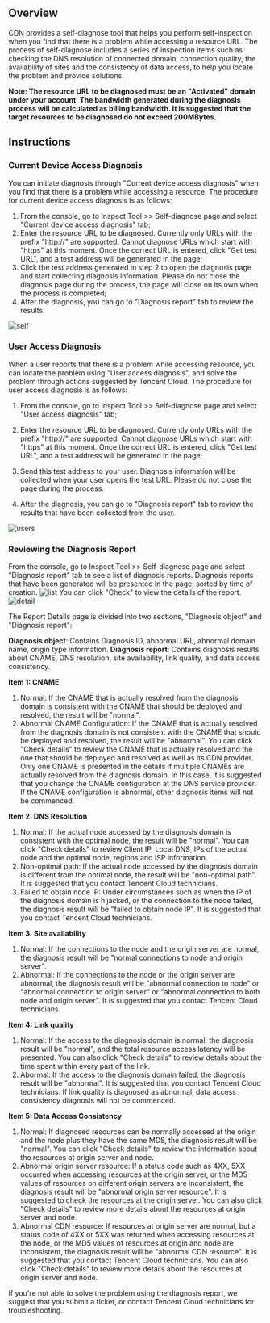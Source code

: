 ## Overview
CDN provides a self-diagnose tool that helps you perform self-inspection when you find that there is a problem while accessing a resource URL. The process of self-diagnose includes a series of inspection items such as checking the DNS resolution of connected domain, connection quality, the availability of sites and the consistency of data access, to help you locate the problem and provide solutions.

**Note: The resource URL to be diagnosed must be an "Activated" domain under your account. The bandwidth generated during the diagnosis process will be calculated as billing bandwidth. It is suggested that the target resources to be diagnosed do not exceed 200MBytes.**


## Instructions
### Current Device Access Diagnosis
You can initiate diagnosis through "Current device access diagnosis" when you find that there is a problem while accessing a resource. The procedure for current device access diagnosis is as follows:

1. From the console, go to Inspect Tool >> Self-diagnose page and select "Current device access diagnosis" tab;
2. Enter the resource URL to be diagnosed. Currently only URLs with the prefix "http://" are supported. Cannot diagnose URLs which start with "https" at this moment. Once the correct URL is entered, click "Get test URL", and a test address will be generated in the page;
3. Click the test address generated in step 2 to open the diagnosis page and start collecting diagnosis information. Please do not close the diagnosis page during the process, the page will close on its own when the process is completed;
4. After the diagnosis, you can go to "Diagnosis report" tab to review the results.

![self](https://mc.qcloudimg.com/static/img/30d52a0a7b01e4b9f802177ceda62bb0/1.png)


### User Access Diagnosis 
When a user reports that there is a problem while accessing resource, you can locate the problem using "User access diagnosis", and solve the problem through actions suggested by Tencent Cloud. The procedure for user access diagnosis is as follows:

1. From the console, go to Inspect Tool >> Self-diagnose page and select "User access diagnosis" tab;

2. Enter the resource URL to be diagnosed. Currently only URLs with the prefix "http://" are supported. Cannot diagnose URLs which start with "https" at this moment. Once the correct URL is entered, click "Get test URL", and a test address will be generated in the page;
3. Send this test address to your user. Diagnosis information will be collected when your user opens the test URL. Please do not close the page during the process.
4. After the diagnosis, you can go to "Diagnosis report" tab to review the results that have been collected from the user.

![users](https://mc.qcloudimg.com/static/img/215ff9302a2e2f5026140d6dff9ac794/2.png)


### Reviewing the Diagnosis Report
From the console, go to Inspect Tool >> Self-diagnose page and select "Diagnosis report" tab to see a list of diagnosis reports. Diagnosis reports that have been generated will be presented in the page, sorted by time of creation.
![list](https://mc.qcloudimg.com/static/img/fd6eeaf8759acbe844d90bef5da29003/3.png)
You can click "Check" to view the details of the report. 
![detail](https://mc.qcloudimg.com/static/img/ad105416d8677a8d37faa252bef7489d/4.png)

The Report Details page is divided into two sections, "Diagnosis object" and "Diagnosis report":

**Diagnosis object**: Contains Diagnosis ID, abnormal URL, abnormal domain name, origin type information.
**Diagnosis report**: Contains diagnosis results about CNAME, DNS resolution, site availability, link quality, and data access consistency.


**Item 1: CNAME**
1. Normal: If the CNAME that is actually resolved from the diagnosis domain is consistent with the CNAME that should be deployed and resolved, the result will be "normal".
2. Abnormal CNAME Configuration: If the CNAME that is actually resolved from the diagnosis domain is not consistent with the CNAME that should be deployed and resolved, the result will be "abnormal". You can click "Check details" to review the CNAME that is actually resolved and the one that should be deployed and resolved as well as its CDN provider. Only one CNAME is presented in the details if multiple CNAMEs are actually resolved from the diagnosis domain. In this case, it is suggested that you change the CNAME configuration at the DNS service provider. If the CNAME configuration is abnormal, other diagnosis items will not be commenced.

**Item 2: DNS Resolution**
1. Normal: If the actual node accessed by the diagnosis domain is consistent with the optimal node, the result will be "normal". You can click "Check details" to review Client IP, Local DNS, IPs of the actual node and the optimal node, regions and ISP information.
2. Non-optimal path: If the actual node accessed by the diagnosis domain is different from the optimal node, the result will be "non-optimal path". It is suggested that you contact Tencent Cloud technicians.
3. Failed to obtain node IP: Under circumstances such as when the IP of the diagnosis domain is hijacked, or the connection to the node failed, the diagnosis result will be "failed to obtain node IP". It is suggested that you contact Tencent Cloud technicians.

**Item 3: Site availability**
1. Normal: If the connections to the node and the origin server are normal, the diagnosis result will be "normal connections to node and origin server".
2. Abnormal: If the connections to the node or the origin server are abnormal, the diagnosis result will be "abnormal connection to node" or "abnormal connection to origin server" or "abnormal connection to both node and origin server". It is suggested that you contact Tencent Cloud technicians.

**Item 4: Link quality**
1. Normal: If the access to the diagnosis domain is normal, the diagnosis result will be "normal", and the total resource access latency will be presented. You can also click "Check details" to review details about the time spent within every part of the link.
2. Abormal: If the access to the diagnosis domain failed, the diagnosis result will be "abnormal". It is suggested that you contact Tencent Cloud technicians. If link quality is diagnosed as abnormal, data access consistency diagnosis will not be commenced.

**Item 5: Data Access Consistency**
1. Normal: If diagnosed resources can be normally accessed at the origin and the node plus they have the same MD5, the diagnosis result will be "normal". You can click "Check details" to review the information about the resources at origin server and node.
2. Abnormal origin server resource: If a status code such as 4XX, 5XX occurred when accessing resources at the origin server, or the MD5 values of resources on different origin servers are inconsistent, the diagnosis result will be "abnormal origin server resource". It is suggested to check the resources at the origin server. You can also click "Check details" to review more details about the resources at origin server and node.
3. Abnormal CDN resource: If resources at origin server are normal, but a status code of 4XX or 5XX was returned when accessing resources at the node, or the MD5 values of resources at origin and node are inconsistent, the diagnosis result will be "abnormal CDN resource". It is suggested that you contact Tencent Cloud technicians. You can also click "Check details" to review more details about the resources at origin server and node.

If you're not able to solve the problem using the diagnosis report, we suggest that you submit a ticket, or contact Tencent Cloud technicians for troubleshooting.
